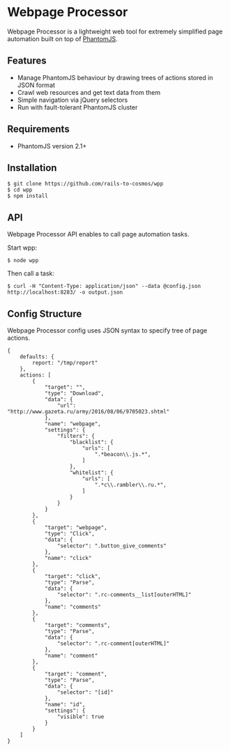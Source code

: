 Webpage Processor
=============

Webpage Processor is a lightweight web tool for extremely simplified page automation built on top of [PhantomJS](http://phantomjs.org).

Features
--------

* Manage PhantomJS behaviour by drawing trees of actions stored in JSON format
* Crawl web resources and get text data from them
* Simple navigation via jQuery selectors
* Run with fault-tolerant PhantomJS cluster

Requirements
------------

  * PhantomJS version 2.1+

Installation
------------
    $ git clone https://github.com/rails-to-cosmos/wpp
    $ cd wpp
    $ npm install

API
---
Webpage Processor API enables to call page automation tasks.

Start wpp:

    $ node wpp

Then call a task:

    $ curl -H "Content-Type: application/json" --data @config.json http://localhost:8283/ -o output.json

Config Structure
----------------

Webpage Processor config uses JSON syntax to specify tree of page actions.

```
{
    defaults: {
        report: "/tmp/report"
    },
    actions: [
        {
            "target": "",
            "type": "Download",
            "data": {
                "url": "http://www.gazeta.ru/army/2016/08/06/9705023.shtml"
            },
            "name": "webpage",
            "settings": {
                "filters": {
                    "blacklist": {
                        "urls": [
                            ".*beacon\\.js.*",
                        ]
                    },
                    "whitelist": {
                        "urls": [
                            ".*c\\.rambler\\.ru.*",
                        ]
                    }
                }
            }
        },
        {
            "target": "webpage",
            "type": "Click",
            "data": {
                "selector": ".button_give_comments"
            },
            "name": "click"
        },
        {
            "target": "click",
            "type": "Parse",
            "data": {
                "selector": ".rc-comments__list[outerHTML]"
            },
            "name": "comments"
        },
        {
            "target": "comments",
            "type": "Parse",
            "data": {
                "selector": ".rc-comment[outerHTML]"
            },
            "name": "comment"
        },
        {
            "target": "comment",
            "type": "Parse",
            "data": {
                "selector": "[id]"
            },
            "name": "id",
            "settings": {
                "visible": true
            }
        }
    ]
}
```
